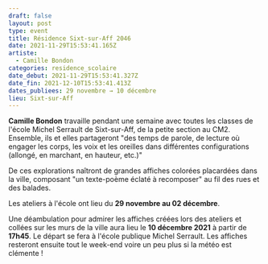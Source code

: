 ```yaml
---
draft: false
layout: post
type: event
title: Résidence Sixt-sur-Aff 2046
date: 2021-11-29T15:53:41.165Z
artiste:
  - Camille Bondon
categories: residence_scolaire
date_debut: 2021-11-29T15:53:41.327Z
date_fin: 2021-12-10T15:53:41.413Z
dates_publiees: 29 novembre → 10 décembre
lieu: Sixt-sur-Aff
---
```

**Camille Bondon** travaille pendant une semaine avec toutes les classes de l'école Michel Serrault de Sixt-sur-Aff, de la petite section au CM2. Ensemble, ils et elles partageront "des temps de parole, de lecture où engager les corps, les voix et les oreilles dans différentes configurations (allongé, en marchant, en hauteur, etc.)"

De ces explorations naîtront de grandes affiches colorées placardées dans la ville, composant "un texte-poème éclaté à recomposer" au fil des rues et des balades.

Les ateliers à l'école ont lieu du **29 novembre au 02 décembre**.

Une déambulation pour admirer les affiches créées lors des ateliers et collées sur les murs de la ville aura lieu le **10 décembre 2021** à partir de **17h45**. Le départ se fera à l'école publique Michel Serrault. Les affiches resteront ensuite tout le week-end voire un peu plus si la météo est clémente !
